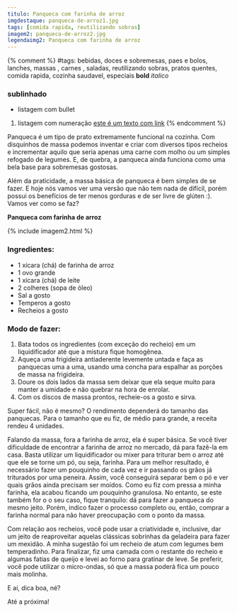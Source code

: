 ```yaml
---
titulo: Panqueca com farinha de arroz
imgdestaque: panqueca-de-arroz1.jpg
tags: [comida rapida, reutilizando sobras]
imagem2: panqueca-de-arroz2.jpg
legendaimg2: Panqueca com farinha de arroz
---
```

{% comment %}
#tags: bebidas, doces e sobremesas, paes e bolos, lanches, massas , carnes , saladas, reutilizando sobras, pratos quentes, comida rapida, cozinha saudavel, especiais
**bold**
*italico*
### sublinhado
* listagem com bullet
1. listagem com numeração
[este é um texto com link](https://www.enderecodolink.com)
{% endcomment %}

Panqueca é um tipo de prato extremamente funcional na cozinha. Com disquinhos de massa podemos inventar e criar com diversos tipos recheios e incrementar aquilo que seria apenas uma carne com molho ou um simples refogado de legumes. E, de quebra, a panqueca ainda funciona como uma bela base para sobremesas gostosas. 

Além da praticidade, a massa básica de panqueca é bem simples de se fazer. E hoje nós vamos ver uma versão que não tem nada de difícil, porém possui os benefícios de ter menos gorduras e de ser livre de glúten :). Vamos ver como se faz?

**Panqueca com farinha de arroz**

{% include imagem2.html %}

### Ingredientes:

* 1 xícara (chá) de farinha de arroz
* 1 ovo grande
* 1 xícara (chá) de leite
* 2 colheres (sopa de óleo)
* Sal a gosto
* Temperos a gosto
* Recheios a gosto 

### Modo de fazer:

1. Bata todos os ingredientes (com exceção do recheio) em um liquidificador até que a mistura fique homogênea. 
2. Aqueça uma frigideira antiaderente levemente untada e faça as panquecas uma a uma, usando uma concha para espalhar as porções de massa na frigideira. 
3. Doure os dois lados da massa sem deixar que ela seque muito para manter a umidade e não quebrar na hora de enrolar.
4. Com os discos de massa prontos, recheie-os a gosto e sirva. 

Super fácil, não é mesmo? O rendimento dependerá do tamanho das panquecas. Para o tamanho que eu fiz, de médio para grande, a receita rendeu 4 unidades.

Falando da massa, fora a farinha de arroz, ela é super básica. Se você tiver dificuldade de encontrar a farinha de arroz no mercado, dá para fazê-la em casa. Basta utilizar um liquidificador ou mixer para triturar bem o arroz até que ele se torne um pó, ou seja, farinha. Para um melhor resultado, é necessário fazer um pouquinho de cada vez e ir passando os grãos já triturados por uma peneira. Assim, você conseguirá separar bem o pó e ver quais grãos ainda precisam ser moídos. Como eu fiz com pressa a minha farinha, ela acabou ficando um pouquinho granulosa. No entanto, se este também for o o seu caso, fique tranquilo: dá para fazer a panqueca do mesmo jeito. Porém, indico fazer o processo completo ou, então, comprar a farinha normal para não haver preocupação com o ponto da massa.

Com relação aos recheios, você pode usar a criatividade e, inclusive, dar um jeito de reaproveitar aquelas clássicas sobrinhas da geladeira para fazer um mexidão. A minha sugestão foi um recheio de atum com legumes bem temperadinho. Para finalizar, fiz uma camada com o restante do recheio e algumas fatias de queijo e levei ao forno para gratinar de leve. Se preferir, você pode utilizar o micro-ondas, só que a massa poderá fica um pouco mais molinha. 

E aí, dica boa, né?

Até a próxima!